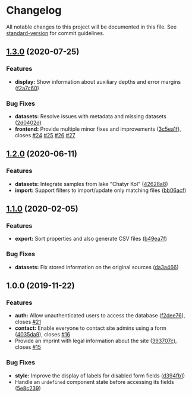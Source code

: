 # Changelog

All notable changes to this project will be documented in this file. See [standard-version](https://github.com/conventional-changelog/standard-version) for commit guidelines.

## [1.3.0](https://github.com/nether-cat/nether-db/compare/v1.2.0...v1.3.0) (2020-07-25)


### Features

* **display:** Show information about auxiliary depths and error margins ([f2a7c60](https://github.com/nether-cat/nether-db/commit/f2a7c60820d2fc8e7d36d6c4a50b3b9ede23f268))


### Bug Fixes

* **datasets:** Resolve issues with metadata and missing datasets ([2d0402d](https://github.com/nether-cat/nether-db/commit/2d0402dad23eda9debf1f7cfaf193616c8dac3ef))
* **frontend:** Provide multiple minor fixes and improvements ([3c5ea1f](https://github.com/nether-cat/nether-db/commit/3c5ea1f8372e18d93b67ef428707012f7b694f01)), closes [#24](https://gitlab.forgefire.net/gfz/nether-db/issues/24) [#25](https://gitlab.forgefire.net/gfz/nether-db/issues/25) [#26](https://gitlab.forgefire.net/gfz/nether-db/issues/26) [#27](https://gitlab.forgefire.net/gfz/nether-db/issues/27)

## [1.2.0](https://github.com/nether-cat/nether-db/compare/v1.1.0...v1.2.0) (2020-06-11)


### Features

* **datasets:** Integrate samples from lake "Chatyr Kol" ([42628a8](https://github.com/nether-cat/nether-db/commit/42628a823fe35adc12b8473ebe92a3269b529242))
* **import:** Support filters to import/update only matching files ([bb06acf](https://github.com/nether-cat/nether-db/commit/bb06acfd0509b2171a9ed09b7e9d711c7295c0bc))

## [1.1.0](https://github.com/nether-cat/nether-db/compare/v1.0.0...v1.1.0) (2020-02-05)


### Features

* **export:** Sort properties and also generate CSV files ([b49ea7f](https://github.com/nether-cat/nether-db/commit/b49ea7f08e4eb2567665e9d75ede15c6ea09fb05))


### Bug Fixes

* **datasets:** Fix stored information on the original sources ([da3a466](https://github.com/nether-cat/nether-db/commit/da3a466fd09fd34c03dd45de23162aaa2da2efa8))

## 1.0.0 (2019-11-22)


### Features

* **auth:** Allow unauthenticated users to access the database ([f2dee76](https://github.com/nether-cat/nether-db/commit/f2dee76dd82cbbd5d3fcc0429c5d63b24d4eb2cc)), closes [#21](https://gitlab.forgefire.net/gfz/nether-db/issues/21)
* **contact:** Enable everyone to contact site admins using a form ([4035da9](https://github.com/nether-cat/nether-db/commit/4035da91df75e355090363f83a1190ec2e9158fb)), closes [#16](https://gitlab.forgefire.net/gfz/nether-db/issues/16)
* Provide an imprint with legal information about the site ([393707c](https://github.com/nether-cat/nether-db/commit/393707c7b62b31991c9827139915e1beb29c67cc)), closes [#15](https://gitlab.forgefire.net/gfz/nether-db/issues/15)


### Bug Fixes

* **style:** Improve the display of labels for disabled form fields ([d394fb1](https://github.com/nether-cat/nether-db/commit/d394fb169bed6bde2c21ae466aec429343a255ac))
* Handle an `undefined` component state before accessing its fields ([5e8c239](https://github.com/nether-cat/nether-db/commit/5e8c2391865fced1b36ef0c7c05d900eef8aef5c))
